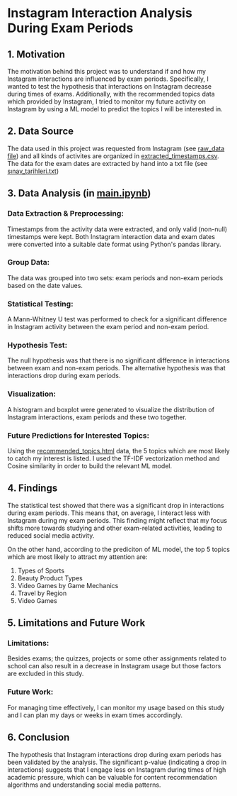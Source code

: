 # Instagram Interaction Analysis During Exam Periods
## 1. Motivation
The motivation behind this project was to understand if and how my Instagram interactions are influenced by exam periods. Specifically, I wanted to test the hypothesis that interactions on Instagram decrease during times of exams. Additionally, with the recommended topics data which provided by Instagram, I tried to monitor my future activity on Instagram by using a ML model to predict the topics I will be interested in.

## 2. Data Source
The data used in this project was requested from Instagram (see [raw_data file](https://github.com/yigitdemirkan/DSA210-Fall-2024-Project/tree/main/raw_data)) and all kinds of activites are organized in [extracted_timestamps.csv](https://github.com/yigitdemirkan/DSA210-Fall-2024-Project/blob/main/extracted_timestamps.csv). The data for the exam dates are extracted by hand into a txt file (see [sınav_tarihleri.txt](https://github.com/yigitdemirkan/DSA210-Fall-2024-Project/blob/main/s%C4%B1nav_tarihleri.txt))

## 3. Data Analysis (in [main.ipynb](https://github.com/yigitdemirkan/DSA210-Fall-2024-Project/blob/main/main.ipynb))
### Data Extraction & Preprocessing:
Timestamps from the activity data were extracted, and only valid (non-null) timestamps were kept.
Both Instagram interaction data and exam dates were converted into a suitable date format using Python's pandas library.
### Group Data:
The data was grouped into two sets: exam periods and non-exam periods based on the date values.
### Statistical Testing:
A Mann-Whitney U test was performed to check for a significant difference in Instagram activity between the exam period and non-exam period.
### Hypothesis Test:
The null hypothesis was that there is no significant difference in interactions between exam and non-exam periods.
The alternative hypothesis was that interactions drop during exam periods.
### Visualization:
A histogram and boxplot were generated to visualize the distribution of Instagram interactions, exam periods and these two together.
### Future Predictions for Interested Topics:
Using the [recommended_topics.html](https://github.com/yigitdemirkan/DSA210-Fall-2024-Project/blob/main/raw_data/recommended_topics.html) data, the 5 topics which are most likely to catch my interest is listed. I used the TF-IDF vectorization method and Cosine similarity in order to build the relevant ML model. 

## 4. Findings
The statistical test showed that there was a significant drop in interactions during exam periods. This means that, on average, I interact less with Instagram during my exam periods. This finding might reflect that my focus shifts more towards studying and other exam-related activities, leading to reduced social media activity. 

On the other hand, according to the prediciton of ML model, the top 5 topics which are most likely to attract my attention are:
1) Types of Sports
2) Beauty Product Types
3) Video Games by Game Mechanics
4) Travel by Region
5) Video Games

## 5. Limitations and Future Work
### Limitations:
Besides exams; the quizzes, projects or some other assignments related to school can also result in a decrease in Instagram usage but those factors are excluded in this study.

### Future Work:
For managing time effectively, I can monitor my usage based on this study and I can plan my days or weeks in exam times accordingly. 

## 6. Conclusion
The hypothesis that Instagram interactions drop during exam periods has been validated by the analysis. The significant p-value (indicating a drop in interactions) suggests that I engage less on Instagram during times of high academic pressure, which can be valuable for content recommendation algorithms and understanding social media patterns.
